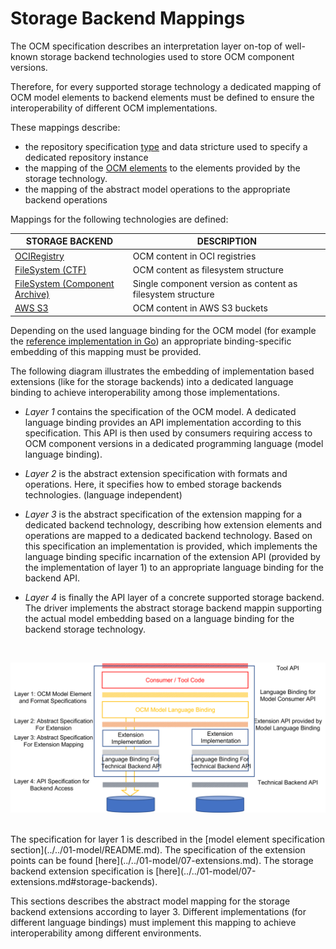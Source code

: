 # Storage Backend Mappings

The OCM specification describes an interpretation layer on-top of
well-known storage backend technologies used to store OCM component versions.

Therefore, for every supported storage technology a dedicated mapping 
of OCM model elements to backend elements must be defined to ensure
the interoperability of different OCM implementations.

These mappings describe:
- the repository specification [type](../../01-model/07-extensions.md#repository-specification)
  and data stricture used to specify a dedicated repository instance
- the mapping of the [OCM elements](../../01-model/02-elements-toplevel.md) 
  to the elements provided by the storage technology.
- the mapping of the abstract model operations to the appropriate backend
  operations

Mappings for the following technologies are defined:

| STORAGE BACKEND | DESCRIPTION |
|-----------------|-------------|
| [OCIRegistry](oci.md)                                  | OCM content in OCI registries
| [FileSystem (CTF)](ctf.md)                             | OCM content as filesystem structure
| [FileSystem (Component Archive)](component-archive.md) | Single component version as content as filesystem structure
| [AWS S3](s3.md)                                        | OCM content in AWS S3 buckets

Depending on the used language binding for the OCM model (for example the
[reference implementation in Go](https://github.com/open-component-model/ocm))
an appropriate binding-specific embedding of this mapping must be provided.

The following diagram illustrates the embedding of implementation based
extensions (like for the storage backends) into a dedicated language
binding to achieve interoperability among those implementations.

- *Layer 1* contains the specification of the OCM model. A dedicated language binding provides an API implementation according to this specification. This API is then used by consumers requiring access to OCM component versions in a dedicated programming language (model language binding).

- *Layer 2* is the abstract extension specification with formats and
  operations. Here, it specifies how to embed storage backends
  technologies. (language independent)

- *Layer 3* is the abstract specification of the extension mapping for a
  dedicated backend technology, describing how extension elements and
  operations are mapped to a dedicated backend technology.
  Based on this specification an implementation is provided, which
  implements the language binding specific incarnation of the extension
  API (provided by the implementation of layer 1) to an appropriate
  language binding for the backend API.

- *Layer 4* is finally the API layer of a concrete supported storage
  backend. The driver implements the abstract storage backend mappin
  supporting the actual model embedding based on a language binding for the
  backend storage technology.

<br>

![language bindings](ocmembedding.png)

<br>
The specification for layer 1 is described in the [model element specification section](../../01-model/README.md).
The specification of the extension points can be found [here](../../01-model/07-extensions.md). The storage backend extension specification is [here](../../01-model/07-extensions.md#storage-backends).

This sections describes the abstract model mapping for the storage backend extensions according to layer 3. Different implementations (for different language bindings) must implement this mapping to achieve interoperability among different environments. 